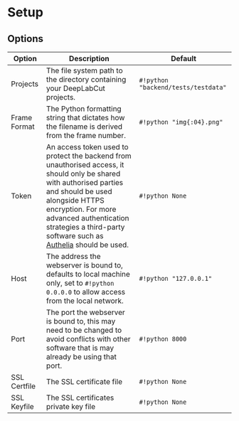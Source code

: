 # Setup

## Options

| Option       | Description                                                                                                                                                                                                                                                                                      | Default                           |
|--------------|--------------------------------------------------------------------------------------------------------------------------------------------------------------------------------------------------------------------------------------------------------------------------------------------------|-----------------------------------|
| Projects     | The file system path to the directory containing your DeepLabCut projects.                                                                                                                                                                                                                       | `#!python "backend/tests/testdata"` |
| Frame Format | The Python formatting string that dictates how the filename is derived from the frame number.                                                                                                                                                                                                    | `#!python "img{:04}.png"`          |
| Token        | An access token used to protect the backend from unauthorised access, it should only be shared with authorised parties and should be used alongside HTTPS encryption. For more advanced authentication strategies a third-party software such as [Authelia](https://authelia.com) should be used. | `#!python None`                   |
| Host         | The address the webserver is bound to, defaults to local machine only, set to `#!python 0.0.0.0` to allow access from the local network.                                                                                                                                                         | `#!python "127.0.0.1"`            |
| Port         | The port the webserver is bound to, this may need to be changed to avoid conflicts with other software that is may already be using that port.                                                                                                                                                   | `#!python 8000`                   |
| SSL Certfile | The SSL certificate file                                                                                                                                                                                                                                                                         | `#!python None`                   |
| SSL Keyfile  | The SSL certificates private key file                                                                                                                                                                                                                                                            | `#!python None`                   |
